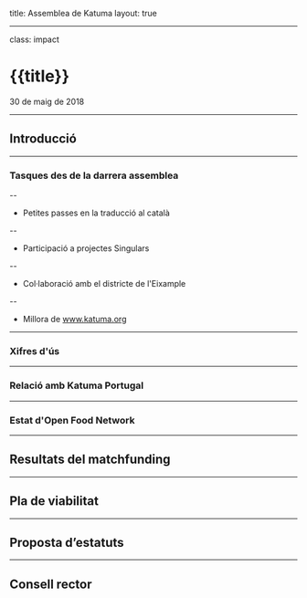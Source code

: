 title: Assemblea de Katuma
layout: true

---

class: impact

# {{title}}
30 de maig de 2018

---

## Introducció

---

### Tasques des de la darrera assemblea

--
* Petites passes en la traducció al català

--
* Participació a projectes Singulars

--
* Col·laboració amb el districte de l'Eixample

--
* Millora de www.katuma.org

---

### Xifres d'ús

---

### Relació amb Katuma Portugal

---

### Estat d'Open Food Network

---

## Resultats del matchfunding

---

## Pla de viabilitat

---

## Proposta d’estatuts

---

## Consell rector


